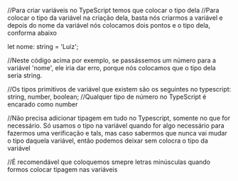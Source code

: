 //Para criar variáveis no TypeScript temos que colocar o tipo dela
//Para colocar o tipo da variável na criação dela, basta nós criarmos a variável e depois do nome da variável nós colocamos dois pontos e o tipo dela, conforma abaixo

let nome: string = 'Luiz';

//Neste código acima por exemplo, se passássemos um número para a variável 'nome', ele iria dar erro, porque nós colocamos que o tipo dela seria string.

//Os tipos primitivos de variável que existem são os seguintes no typescript: string, number, boolean;
//Qualquer tipo de número no TypeScript é encarado como number

//Não precisa adicionar tipagem em tudo no Typescript, somente no que for necessário. Só usamos o tipo na variável quando for algo necessário para fazermos uma verificação e tals, mas caso sabermos que nunca vai mudar o tipo daquela variável, então podemos deixar sem colocra o tipo da variável

//É recomendável que coloquemos smepre letras minúsculas quando formos colocar tipagem nas variáveis